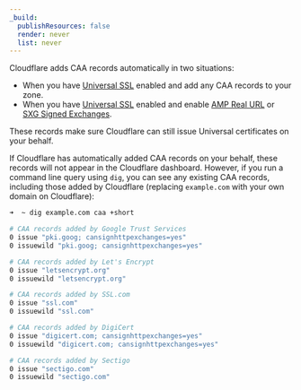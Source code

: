```yaml
---
_build:
  publishResources: false
  render: never
  list: never
---
```


Cloudflare adds CAA records automatically in two situations:

- When you have [Universal SSL](/ssl/edge-certificates/universal-ssl/) enabled and add any CAA records to your zone.
- When you have [Universal SSL](/ssl/edge-certificates/universal-ssl/) enabled and enable [AMP Real URL](/speed/optimization/other/amp-real-url/) or [SXG Signed Exchanges](/speed/optimization/other/signed-exchanges/).

These records make sure Cloudflare can still issue Universal certificates on your behalf.

If Cloudflare has automatically added CAA records on your behalf, these records will not appear in the Cloudflare dashboard. However, if you run a command line query using `dig`, you can see any existing CAA records, including those added by Cloudflare (replacing `example.com` with your own domain on Cloudflare):

```bash
➜  ~ dig example.com caa +short

# CAA records added by Google Trust Services
0 issue "pki.goog; cansignhttpexchanges=yes"
0 issuewild "pki.goog; cansignhttpexchanges=yes"

# CAA records added by Let's Encrypt
0 issue "letsencrypt.org"
0 issuewild "letsencrypt.org"

# CAA records added by SSL.com
0 issue "ssl.com"
0 issuewild "ssl.com"

# CAA records added by DigiCert
0 issue "digicert.com; cansignhttpexchanges=yes"
0 issuewild "digicert.com; cansignhttpexchanges=yes"

# CAA records added by Sectigo
0 issue "sectigo.com"
0 issuewild "sectigo.com"
```